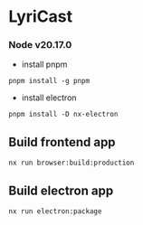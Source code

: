 # LyriCast

### Node v20.17.0

- install pnpm
````shell
pnpm install -g pnpm
````
- install electron
````shell
pnpm install -D nx-electron
````

## Build frontend app

`nx run browser:build:production`

## Build electron app

`nx run electron:package`
